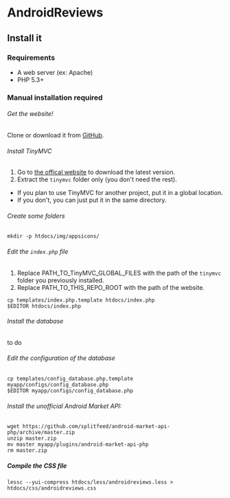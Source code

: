 AndroidReviews
==============

Install it
-----------

### Requirements

* A web server (ex: Apache)
* PHP 5.3+

### Manual installation required

###### Get the website!

Clone or download it from [GitHub](https://github.com/db0company/AndroidReviews).

###### Install TinyMVC

1. Go to [the offical website](http://www.tinymvc.com/download/) to download the latest version.
2. Extract the `tinymvc` folder only (you don't need the rest).
 - If you plan to use TinyMVC for another project, put it in a global location.
 - If you don't, you can just put it in the same directory.

###### Create some folders

```
mkdir -p htdocs/img/appsicons/
```

###### Edit the `index.php` file

1. Replace PATH_TO_TinyMVC_GLOBAL_FILES with the path of the `tinymvc` folder you previously installed.
2. Replace PATH_TO_THIS_REPO_ROOT with the path of the website.

```
cp templates/index.php.template htdocs/index.php
$EDITOR htdocs/index.php
```

###### Install the database

to do

###### Edit the configuration of the database

```
cp templates/config_database.php.template myapp/configs/config_database.php
$EDITOR myapp/configs/config_database.php
```

###### Install the unofficial Android Market API:

```
wget https://github.com/splitfeed/android-market-api-php/archive/master.zip
unzip master.zip
mv master myapp/plugins/android-market-api-php
rm master.zip
```

##### Compile the CSS file

```
lessc --yui-compress htdocs/less/androidreviews.less > htdocs/css/androidreviews.css
```
